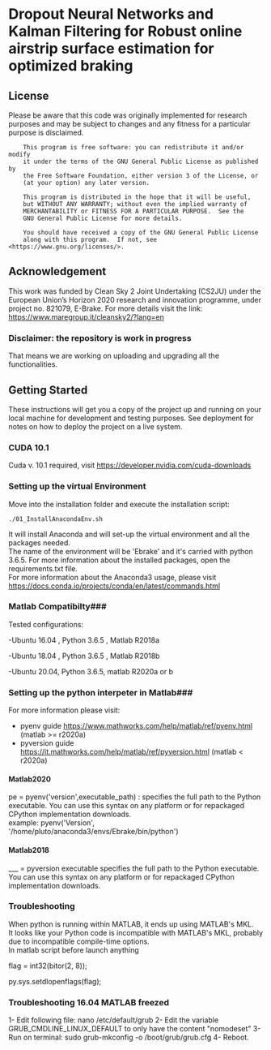 # Dropout Neural Networks and Kalman Filtering for Robust online airstrip surface estimation for optimized braking 


## License
Please be aware that this code was originally implemented for research purposes and may be subject to changes and any fitness for a particular purpose is disclaimed. 
```
    This program is free software: you can redistribute it and/or modify
    it under the terms of the GNU General Public License as published by
    the Free Software Foundation, either version 3 of the License, or
    (at your option) any later version.

    This program is distributed in the hope that it will be useful,
    but WITHOUT ANY WARRANTY; without even the implied warranty of
    MERCHANTABILITY or FITNESS FOR A PARTICULAR PURPOSE.  See the
    GNU General Public License for more details.

    You should have received a copy of the GNU General Public License
    along with this program.  If not, see <https://www.gnu.org/licenses/>.
 ```

## Acknowledgement
This work was funded by Clean Sky 2 Joint Undertaking (CS2JU) under 
the European Union’s Horizon 2020 research and innovation programme, under project no. 821079,
E-Brake.
For more details visit the link: <https://www.maregroup.it/cleansky2/?lang=en>

### Disclaimer: the repository is work in progress
That means we are working on uploading and upgrading all the functionalities.


## Getting Started
These instructions will get you a copy of the project up and running on your local machine for development and testing purposes. See deployment for notes on how to deploy the project on a live system.

### CUDA 10.1 ###
Cuda v. 10.1 required, visit https://developer.nvidia.com/cuda-downloads


### Setting up the virtual Environment ###
Move into the installation folder and execute the installation script:  
```shell
./01_InstallAnacondaEnv.sh
```
It will install Anaconda and will set-up the virtual environment and all the packages needed.   
The name of the environment will be 'Ebrake' and it's carried with python 3.6.5. For more information about the installed packages, open the requirements.txt file.  
For more information about the Anaconda3 usage, please visit <https://docs.conda.io/projects/conda/en/latest/commands.html>  


### Matlab Compatibilty###
Tested configurations: 

-Ubuntu 16.04 , Python 3.6.5 , Matlab R2018a

-Ubuntu 18.04 , Python 3.6.5 , Matlab R2018b

-Ubuntu 20.04, Python 3.6.5, matlab R2020a or b

### Setting up the python interpeter in Matlab###
For more information please visit:    
* pyenv guide <https://www.mathworks.com/help/matlab/ref/pyenv.html> (matlab >= r2020a)  
* pyversion guide <https://it.mathworks.com/help/matlab/ref/pyversion.html> (matlab < r2020a)  
#### Matlab2020 ####
  pe = pyenv('version',executable_path) : specifies the full path to the Python executable. You can use this syntax on any platform or for repackaged CPython implementation downloads.  
  example: pyenv('Version', '/home/pluto/anaconda3/envs/Ebrake/bin/python')
  
#### Matlab2018 ####
  ___ = pyversion executable specifies the full path to the Python executable. You can use this syntax on any platform or for repackaged CPython implementation downloads.  


### Troubleshooting ###
When python is running within MATLAB, it ends up using MATLAB's MKL.  
It looks like your Python code is incompatible with MATLAB's MKL, probably due to incompatible compile-time options.  
In matlab script before launch anything

flag = int32(bitor(2, 8));

py.sys.setdlopenflags(flag);


### Troubleshooting 16.04 MATLAB freezed ###
1- Edit following file:
nano /etc/default/grub
2- Edit the variable GRUB_CMDLINE_LINUX_DEFAULT to only have the content "nomodeset"
3- Run on terminal: sudo grub-mkconfig -o /boot/grub/grub.cfg
4- Reboot.



